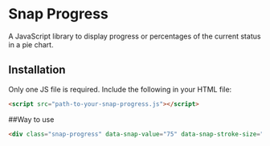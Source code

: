 # Snap Progress

A JavaScript library to display progress or percentages of the current status in a pie chart.

## Installation

Only one JS file is required. Include the following in your HTML file:

```html
<script src="path-to-your-snap-progress.js"></script>

```

##Way to use
```html
<div class="snap-progress" data-snap-value="75" data-snap-stroke-size="15" data-snap-stroke-color="#00ff00" data-snap-background-color="#ddd" data-snap-text-color="#000" data-snap-animation-duration="40" data-snap-radius-style="normal"></div>
```
